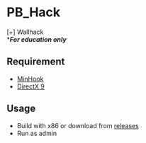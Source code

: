 # PB_Hack
[+] Wallhack \
****For education only***
## Requirement
- [MinHook](https://github.com/TsudaKageyu/minhook/releases/tag/v1.3.4)
- [DirectX 9](https://www.microsoft.com/en-us/download/details.aspx?id=8109)
## Usage
- Build with x86 or download from [releases](https://github.com/AlphaCat41/PB_Hack/releases)
- Run as admin
